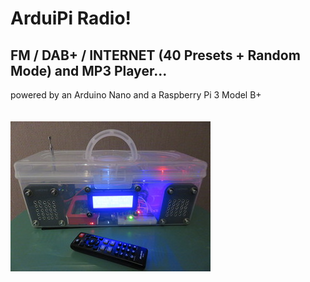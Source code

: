 # ArduiPi Radio!
## FM / DAB+ / INTERNET (40 Presets + Random Mode) and MP3 Player...
powered by an Arduino Nano and a Raspberry Pi 3 Model B+
<BR><BR><BR><A HREF="pix/ArduiPi Radio!.jpg"><IMG SRC="pix/ArduiPi Radio! (small).jpg" ALT="ArduiPi Radio!" WIDTH=320 HEIGHT=240 BORDER=0></A>
